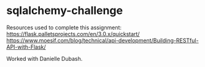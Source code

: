 # sqlalchemy-challenge
Resources used to complete this assignment: 
https://flask.palletsprojects.com/en/3.0.x/quickstart/
https://www.moesif.com/blog/technical/api-development/Building-RESTful-API-with-Flask/

Worked with Danielle Dubash.
